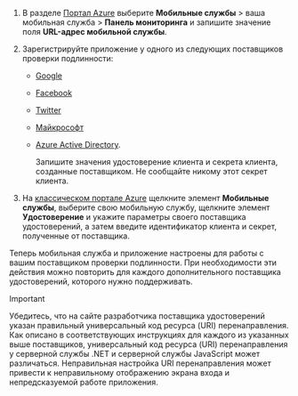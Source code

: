 
1. В разделе [Портал Azure](https://manage.windowsazure.com/) выберите **Мобильные службы** > ваша мобильная служба > **Панель мониторинга** и запишите значение поля **URL-адрес мобильной службы**.
2. Зарегистрируйте приложение у одного из следующих поставщиков проверки подлинности:
   
   * [Google](../articles/mobile-services/mobile-services-how-to-register-google-authentication.md)
   * [Facebook](../articles/mobile-services/mobile-services-how-to-register-facebook-authentication.md)
   * [Twitter](../articles/mobile-services/mobile-services-how-to-register-twitter-authentication.md)
   * [Майкрософт](../articles/mobile-services/mobile-services-how-to-register-microsoft-authentication.md)
   * [Azure Active Directory](../articles/mobile-services/mobile-services-how-to-register-active-directory-authentication.md). 
     
     Запишите значения удостоверение клиента и секрета клиента, созданные поставщиком. Не сообщайте никому этот секрет клиента.
3. На [классическом портале Azure](https://manage.windowsazure.com/) щелкните элемент **Мобильные службы**, выберите свою мобильную службу, щелкните элемент **Удостоверение** и укажите параметры своего поставщика удостоверений, а затем введите идентификатор клиента и секрет, полученные от поставщика. 

Теперь мобильная служба и приложение настроены для работы с вашим поставщиком проверки подлинности. При необходимости эти действия можно повторить для каждого дополнительного поставщика удостоверений, которого нужно поддерживать.

> [!IMPORTANT]
> Убедитесь, что на сайте разработчика поставщика удостоверений указан правильный универсальный код ресурса (URI) перенаправления. Как описано в соответствующих инструкциях для каждого из указанных выше поставщиков, универсальный код ресурса (URI) перенаправления у серверной службы .NET и серверной службы JavaScript может различаться. Неправильная настройка URI перенаправления может привести к неправильному отображению экрана входа и непредсказуемой работе приложения.
> 
> 

<!---HONumber=AcomDC_0218_2016-->